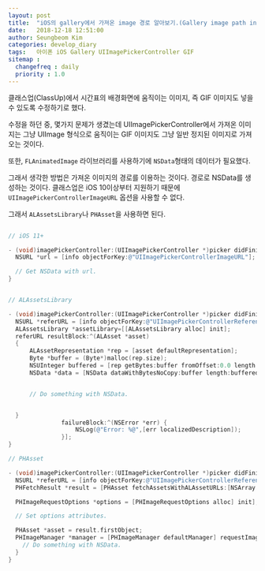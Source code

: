 ```yaml
---
layout: post
title:  "iOS의 gallery에서 가져온 image 경로 알아보기.(Gallery image path in iOS)."
date:   2018-12-18 12:51:00
author: Seungbeom Kim
categories: develop_diary
tags:	아이폰 iOS Gallery UIImagePickerController GIF
sitemap :
  changefreq : daily
  priority : 1.0
---
```


클래스업(ClassUp)에서 시간표의 배경화면에 움직이는 이미지, 즉 GIF 이미지도 넣을 수 있도록 수정하기로 했다.

수정을 하던 중, 몇가지 문제가 생겼는데 UIImagePickerController에서 가져온 이미지는 그냥 UIImage 형식으로 움직이는 GIF 이미지도 그냥 일반 정지된 이미지로 가져오는 것이다.

또한, `FLAnimatedImage` 라이브러리를 사용하기에 `NSData`형태의 데이터가 필요했다.

그래서 생각한 방법은 가져온 이미지의 경로를 이용하는 것이다. 경로로 NSData를 생성하는 것이다. 클래스업은 iOS 10이상부터 지원하기 때문에 `UIImagePickerControllerImageURL` 옵션을 사용할 수 없다.

그래서 `ALAssetsLibrary`나 `PHAsset`을 사용하면 된다.

```Objective-c

// iOS 11+

- (void)imagePickerController:(UIImagePickerController *)picker didFinishPickingMediaWithInfo:(NSDictionary *)info {
  NSURL *url = [info objectForKey:@"UIImagePickerControllerImageURL"];

  // Get NSData with url.
}


// ALAssetsLibrary

- (void)imagePickerController:(UIImagePickerController *)picker didFinishPickingMediaWithInfo:(NSDictionary *)info {
  NSURL *referURL = [info objectForKey:@"UIImagePickerControllerReferenceURL"];
  ALAssetsLibrary *assetLibrary=[[ALAssetsLibrary alloc] init];
  referURL resultBlock:^(ALAsset *asset)
  {
      ALAssetRepresentation *rep = [asset defaultRepresentation];
      Byte *buffer = (Byte*)malloc(rep.size);
      NSUInteger buffered = [rep getBytes:buffer fromOffset:0.0 length:rep.size error:nil];
      NSData *data = [NSData dataWithBytesNoCopy:buffer length:buffered freeWhenDone:YES];


      // Do something with NSData.


  }
               failureBlock:^(NSError *err) {
                   NSLog(@"Error: %@",[err localizedDescription]);
               }];
}

// PHAsset

- (void)imagePickerController:(UIImagePickerController *)picker didFinishPickingMediaWithInfo:(NSDictionary *)info {
  NSURL *referURL = [info objectForKey:@"UIImagePickerControllerReferenceURL"];
  PHFetchResult *result = [PHAsset fetchAssetsWithALAssetURLs:[NSArray arrayWithObjects:referURL, nil] options:nil];

  PHImageRequestOptions *options = [PHImageRequestOptions alloc] init];

  // Set options attributes.

  PHAsset *asset = result.firstObject;
  PHImageManager *manager = [PHImageManager defaultManager] requestImageDataForAsset:asset options:options resultHandler:^(NSData * _Nullable imageData, NSString * _Nullable dataUTI, UIImageOrientation orientation, NSDictionary * _Nullable info) {
    // Do something with NSData.
  }
}

```
